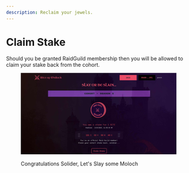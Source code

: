 ```yaml
---
description: Reclaim your jewels.
---
```


# Claim Stake

Should you be granted RaidGuild membership then you will be allowed to claim your stake back from the cohort.

<figure><img src="../.gitbook/assets/raid-guild-membership.jpg" alt=""><figcaption><p>Congratulations Solider, Let's Slay some Moloch</p></figcaption></figure>
